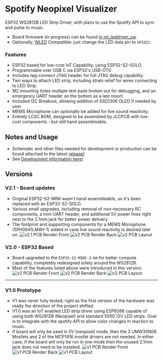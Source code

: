 # Spotify Neopixel Visualizer
ESP32 WS2812B LED Strip Driver, with plans to use the Spotify API to sync and pulse to music. 

* Board firmware (in progress) can be found [in iot_leddriver_sw](https://github.com/0xjmux/iot_leddriver_sw).
* Optionally, [WLED](https://github.com/Aircoookie/WLED) Compatible: just change the LED data pin to `GPIO21`. 
 
### Features
* ESP32 based for low-cost IoT Capability, using ESP32-S2-SOLO. 
* Programmable over USB C via ESP32's USB-OTG
* Includes tag-connect JTAG header for full JTAG debug capability. 
* Two ways to attach LED strip, including strain relief for wires connecting to LED Strip. 
* M2 mounting holes multiple test pads broken out for debugging, and an emergency UART header on the bottom as a last resort. 
* Included I2C Breakout, allowing addition of SSD1306 OLED if needed by user
* MEMS Microphone can optionally be added for live sound reactivity. 
* Entirely LCSC BOM, designed to be assembled by JLCPCB with low-cost components - but still hand assembleable. 

## Notes and Usage
* Schematic and other files needed for development or production can be found attached to the latest [release!](https://github.com/0xjmux/iot_leddriver_hw/releases)
* See [Development information here!](DEVELOPMENT-NOTES.md)

## Versions

### V2.1 - Board updates
* Original ESP32-S2-MINI wasn't hand assembleable, so it's been replaced with an ESP32-S2-SOLO. 
* Various small upgrades, including removal of non-necessary RC components, a mini UART header, and additional 5V power lines right next to the 2.1mm jack for better power delivery. 
* The footprint and supporting components for a MEMS Microphone (SPH0641LM4H-1) added in case live sound reactivity is desired later on. 
![v2.1 PCB Render Front](files/PCB_v2.1_render_F_RayT.png)
![v2 PCB Render Back](files/PCB_v2.1_render_B_RayT.png)
![v2 PCB Layout](files/PCB_v2.1_layout.png)


### V2.0 - ESP32 Based
* Board upgraded to the `ESP32-S2-MINI-2-N4` for better compute capability, completely redesigned solely around the WS2812B.
* Most of the features listed above were introduced in this version.
![v2 PCB Render Front](files/PCB_v2.0_render_F.png)
![v2 PCB Render Back](files/PCB_v2.0_render_B.png)
![v2 PCB Layout](files/PCB_v2.0_layout.png)


---
### V1.0 Prototype
* V1 was never fully tested; right as the first version of the hardware was ready the direction of the project shifted. 
* V1.0 was an IoT enabled LED strip driver using ESP8266 capable of using both WS2812B (Neopixel) and standard 5050 12V LED strips. Goal is to integrate with the spotify API to allow color changes in reaction to music. 
* If board will only be used in 5V (neopixel) mode, then the 3 UMW30N06 Mosfets and 2 of the MCP1416 mosfet drivers are not needed. In either case, if the board will only be run in one mode then the unused 2.1mm jack does not need to be installed. 
![v1 PCB Render Front](files/PCB_v0.9.1_render_F.png)
![v1 PCB Render Back](files/PCB_v0.9.1_render_B.png)
![v1 PCB Layout](files/PCB_v0.9.1_layout.png)
